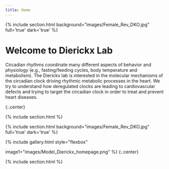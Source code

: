 ```yaml
---
title: Home
---
```

{% include section.html background="images/Female_Rev_DKO.jpg" full='true' dark='true' %}

# Welcome to Dierickx Lab

 Circadian rhythms coordinate many different aspects of behavior and physiology (e.g., fasting/feeding cycles, body temperature and metabolism). The Dierickx lab is interested in the molecular mechanisms of the circadian clock driving rhythmic metabolic processes in the heart. We try to understand how deregulated clocks are leading to cardiovascular defects and trying to target the circadian clock in order to treat and prevent heart diseases.


{:.center}

{% include section.html %}


{% include section.html background="images/Female_Rev_DKO.jpg" full='true' dark='true' %}

{% include gallery.html style="flexbox"

image1="images/Model_Dierickx_homepage.png"
%}
{:.center}

{% include section.html %}

